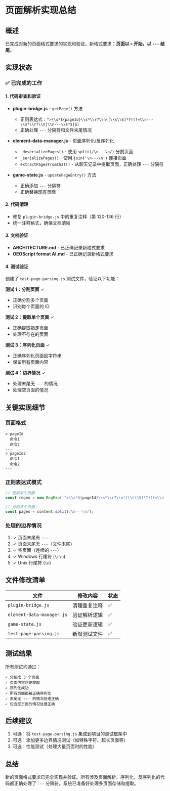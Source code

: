# 页面解析实现总结

## 概述

已完成对新的页面格式要求的实现和验证。新格式要求：**页面以 `>` 开始，以 `---` 结尾**。

## 实现状态

### ✅ 已完成的工作

#### 1. 代码审查和验证
- **plugin-bridge.js** - `getPage()` 方法
  - 正则表达式：`^>\\s*${pageId}\\s*\\r?\\n([\\s\\S]*?)(?=\\n---\\s*\\r?\\n|\\n---\\s*$|$)`
  - 正确处理 `---` 分隔符和文件末尾情况
  
- **element-data-manager.js** - 页面序列化/反序列化
  - `_deserializePages()` - 使用 `split(/\n---\n/)` 分割页面
  - `_serializePages()` - 使用 `join('\n---\n')` 连接页面
  - `extractPagesFromChat()` - 从聊天记录中提取页面，正确处理 `---` 分隔符
  
- **game-state.js** - `updatePageEntry()` 方法
  - 正确添加 `---` 分隔符
  - 正确替换现有页面

#### 2. 代码清理
- 修复 `plugin-bridge.js` 中的重复注释（第 120-136 行）
- 统一注释格式，确保文档清晰

#### 3. 文档验证
- **ARCHITECTURE.md** - 已正确记录新格式要求
- **OEOScript format AI.md** - 已正确记录新格式要求

#### 4. 测试验证
创建了 `test-page-parsing.js` 测试文件，验证以下功能：

**测试 1：分割页面** ✓
- 正确分割多个页面
- 识别每个页面的 ID

**测试 2：提取单个页面** ✓
- 正确提取指定页面
- 处理不存在的页面

**测试 3：序列化页面** ✓
- 正确序列化页面回字符串
- 保留所有页面内容

**测试 4：边界情况** ✓
- 处理末尾无 `---` 的情况
- 处理空页面的情况

## 关键实现细节

### 页面格式
```
> pageId
  命令1
  命令2
---
> pageId2
  命令1
  命令2
---
```

### 正则表达式模式
```javascript
// 提取单个页面
const regex = new RegExp(`^>\\s*${pageId}\\s*\\r?\\n([\\s\\S]*?)(?=\\n---\\s*\\r?\\n|\\n---\\s*$|$)`, 'im');

// 分割多个页面
const pages = content.split(/\n---\n/);
```

### 处理的边界情况
1. ✓ 页面末尾有 `---`
2. ✓ 页面末尾无 `---`（文件末尾）
3. ✓ 空页面（连续的 `---`）
4. ✓ Windows 行尾符 (`\r\n`)
5. ✓ Unix 行尾符 (`\n`)

## 文件修改清单

| 文件 | 修改内容 | 状态 |
|------|--------|------|
| `plugin-bridge.js` | 清理重复注释 | ✅ |
| `element-data-manager.js` | 验证解析逻辑 | ✅ |
| `game-state.js` | 验证更新逻辑 | ✅ |
| `test-page-parsing.js` | 新增测试文件 | ✅ |

## 测试结果

所有测试均通过：
```
✓ 分割成 3 个页面
✓ 页面内容正确提取
✓ 序列化成功
✓ 所有页面都被正确序列化
✓ 末尾无 --- 的情况处理正确
✓ 包含空页面的情况处理正确
```

## 后续建议

1. 可选：将 `test-page-parsing.js` 集成到项目的测试框架中
2. 可选：添加更多边界情况测试（如特殊字符、超长页面等）
3. 可选：性能测试（处理大量页面时的性能）

## 总结

新的页面格式要求已完全实现并验证。所有涉及页面解析、序列化、反序列化的代码都正确处理了 `---` 分隔符。系统已准备好处理多页面存储和提取。


